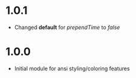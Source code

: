 # 1.0.1
 - Changed **default** for *prependTime* to *false*

# 1.0.0
 - Initial module for ansi styling/coloring features

